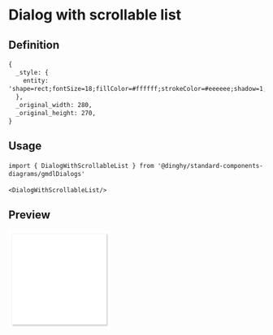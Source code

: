 # Dialog with scrollable list

## Definition

```
{
  _style: { 
    entity: 'shape=rect;fontSize=18;fillColor=#ffffff;strokeColor=#eeeeee;shadow=1;',
  },
  _original_width: 280,
  _original_height: 270,
}
```

## Usage

```
import { DialogWithScrollableList } from '@dinghy/standard-components-diagrams/gmdlDialogs'

<DialogWithScrollableList/>
```

## Preview

<img src="./dialog-with-scrollable-list.png" width="200"/>

